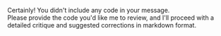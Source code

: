 Certainly! You didn't include any code in your message.  
Please provide the code you'd like me to review, and I'll proceed with a detailed critique and suggested corrections in markdown format.